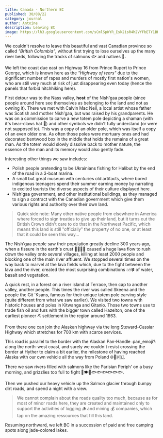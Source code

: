 ```yaml
---
title: Canada - Northern BC
published: 30/08/22
category: journal
author: Antoine
description: Leaving BC
image: https://lh3.googleusercontent.com/sCmlSpWYR_Esk2isR4h2VYFbETY1BK4W5eBeNXTNLB9txkaZ7mNwhBxmktyBgMRfdVLpo8XVCzX2dETgfervYaFv4iEPGYsdiQuGo3QTThnAli--m1B15PNTMAMtmksJZvBzq3hYcA=w1500-h1000-no
---
```


We couldn't resolve to leave this beautiful and vast Canadian province so called _"British Colombia"_, without first trying to lose ourselves up the many river beds, following the tracks of salmons 🐟 and natives 🎣.

We left the coast due east on Highway 16 from Prince Rupert to Prince George, which is known here as the _"Highway of tears"_ due to the significant number of rapes and murders of mostly first nation's women, who are still very much at risk of just disappearing even today (hence the panels that forbid hitchhiking here).

First detour was to the Nass valley, **host** of the Nish'gaa people (since people around here see themselves as belonging to the land and not as owning it). There we met with Calvin Mac Neil, a local artist whose father was Scotish and mother Nish'gaa, but was raised by his grandparents. He was on a commission to carve a new totem pole depicting a shaman (with it's bear-claws hat 🐻) and other symbols we didn't fully understand (or were not supposed to). This was a copy of an older pole, which was itself a copy of an even older one. As often those poles were mortuary ones and had decorated bentwood box in the middle that holds the remains of a great man. As the totem would slowly dissolve back to mother nature, the essence of the man and its memory would also gently fade.

Interesting other things we saw includes:

- Polish people pretending to be Ukrainians fishing for Halibut by the end of the road in a 3-boat marina.
- A small but great museum with centuries old artifacts, where bored indigenous teenagers spend their summer earning money by narrating to excited tourists the diverse aspects of their culture displayed here.
- Nish'gaa government, and other institutional buildings, as they managed to sign a contract with the Canadian government which give them various rights and authority over their own land.

> Quick side note: Many other native people from elsewhere in America where forced to sign treaties to give up their land, but it turns out the British Crown didn't care to do that in the Northwest Pacific, which means this land is still "officially" the property of no one, or at least that it could be seen this way...

The Nish'gaa people saw their population greatly decline 300 years ago, when a fissure in the earth's crust 🌋🌋🌋🌋 caused a huge lava flow to rush down the valley onto several villages, killing at least 2000 people and blocking one of the main river affluent. We stopped several times on the way back to marvel at the lava fields which, due to the fight between the lava and the river, created the most surprising combinations 💧🔥🍀 of water, basalt and vegetation.

A quick rest, in a forest on a river island at Terrace, then cap to another valley, another people. This times the river was called Skeena and the people the Git 'Ksans, famous for their unique totem pole carving style (quite different from what we saw earlier). We visited two towns with historic houses and poles in Kitwanga and Gitanio. Those two towns use to trade fish oil and furs with the bigger town called Hazelton, one of the earliest pioneer ⛏️ settlement in the region around 1863.

From there one can join the Alaskan highway via the long Steward-Cassiar Highway which stretches for 700 km with scarce services.

This road is parallel to the border with the Alaskan Pan-Handle :pan_emoji?: along the north-west coast, and surely we couldn't resist crossing the border at Hyther to claim a bit earlier, the milestone of having reached Alaska with our own vehicle all the way from Poland 🌐🤙🇵🇱.

There we saw rivers filled with salmons like the Parisian Periph' on a busy morning, and grizzlies too full to fight 🐻🍽️🚥🐟🐟🐟🐟🐟🐟.

Then we pushed our heavy vehicle up the Salmon glacier through bumpy dirt roads, and spend a night with a view.

> We cannot complain about the roads quality too much, because as for most of minor roads here, they are created and maintained only to support the activities of logging 🪵 and mining 💰 companies, which tap on the amazing ressources that fill this land.

Resuming northward, we left BC in a succession of paid and free camping spots along jade-colored lakes.